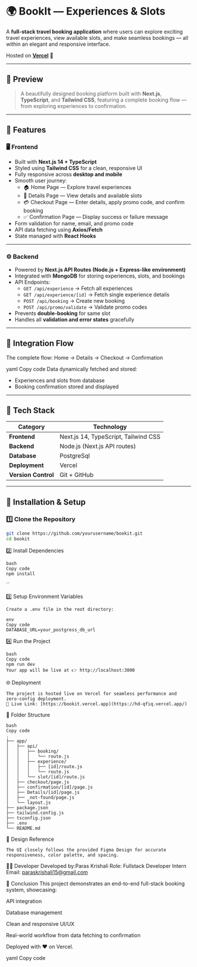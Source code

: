 # 🌍 BookIt — Experiences & Slots

A **full-stack travel booking application** where users can explore exciting travel experiences, view available slots, and make seamless bookings — all within an elegant and responsive interface.

Hosted on **[Vercel](https://vercel.com)** 🚀  

---

## 📸 Preview

> A beautifully designed booking platform built with **Next.js**, **TypeScript**, and **Tailwind CSS**, featuring a complete booking flow — from exploring experiences to confirmation.

---

## 🧩 Features

### 🖥️ Frontend
- Built with **Next.js 14 + TypeScript**
- Styled using **Tailwind CSS** for a clean, responsive UI
- Fully responsive across **desktop and mobile**
- Smooth user journey:
  - 🏠 Home Page — Explore travel experiences  
  - 📄 Details Page — View details and available slots  
  - 💳 Checkout Page — Enter details, apply promo code, and confirm booking  
  - ✅ Confirmation Page — Display success or failure message
- Form validation for name, email, and promo code
- API data fetching using **Axios/Fetch**
- State managed with **React Hooks**

---

### ⚙️ Backend
- Powered by **Next.js API Routes (Node.js + Express-like environment)**
- Integrated with **MongoDB** for storing experiences, slots, and bookings
- API Endpoints:
  - `GET /api/experience` → Fetch all experiences  
  - `GET /api/experience/[id]` → Fetch single experience details  
  - `POST /api/booking` → Create new booking  
  - `POST /api/promo/validate` → Validate promo codes  
- Prevents **double-booking** for same slot  
- Handles all **validation and error states** gracefully  

---

## 🔄 Integration Flow

The complete flow:
Home → Details → Checkout → Confirmation

yaml
Copy code
Data dynamically fetched and stored:
- Experiences and slots from database  
- Booking confirmation stored and displayed  

---

## 🧰 Tech Stack

| Category | Technology |
|-----------|-------------|
| **Frontend** | Next.js 14, TypeScript, Tailwind CSS |
| **Backend** | Node.js (Next.js API routes) |
| **Database** | PostgreSql |
| **Deployment** | Vercel |
| **Version Control** | Git + GitHub |

---

## 🚀 Installation & Setup


### 1️⃣ Clone the Repository
```bash
git clone https://github.com/yourusername/bookit.git
cd bookit
```
2️⃣ Install Dependencies

    bash
    Copy code
    npm install

``

3️⃣ Setup Environment Variables

    Create a .env file in the root directory:
    
    env
    Copy code
    DATABASE_URL=your_postgress_db_url
  

4️⃣ Run the Project

    bash
    Copy code
    npm run dev
    Your app will be live at 👉 http://localhost:3000

🌐 Deployment

    The project is hosted live on Vercel for seamless performance and zero-config deployment.
    🔗 Live Link: [https://bookit.vercel.app](https://hd-qfiq.vercel.app/)

🧮 Folder Structure

    bash
    Copy code
    .
    ├── app/
    │   ├── api/
    │   │   ├── booking/
    │   │   │   └── route.js
    │   │   ├── experience/
    │   │   │   ├── [id]/route.js
    │   │   │   └── route.js
    │   │   └── slot/[id]/route.js
    │   ├── checkout/page.js
    │   ├── confirmation/[id]/page.js
    │   ├── Details/[id]/page.js
    │   ├── _not-found/page.js
    │   └── layout.js
    ├── package.json
    ├── tailwind.config.js
    ├── tsconfig.json
    ├── .env
    └── README.md

🎨 Design Reference

    The UI closely follows the provided Figma Design for accurate responsiveness, color palette, and spacing.



🧑‍💻 Developer
Developed by:Paras Krishali
Role: Fullstack Developer Intern
Email: paraskrishali15@gmail.com


🏁 Conclusion
This project demonstrates an end-to-end full-stack booking system, showcasing:

API integration

Database management

Clean and responsive UI/UX

Real-world workflow from data fetching to confirmation

Deployed with ❤️ on Vercel.

yaml
Copy code

